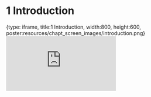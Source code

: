 # 1 Introduction
 
{type: iframe, title:1 Introduction, width:800, height:600, poster:resources/chapt_screen_images/introduction.png}
![](https://hutchdatascience.org/Ethical_Data_Handling_for_Cancer_Research/no_toc/introduction.html)
 

 
